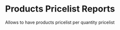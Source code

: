 Products Pricelist Reports
==========================

Allows to have products pricelist per quantity pricelist
